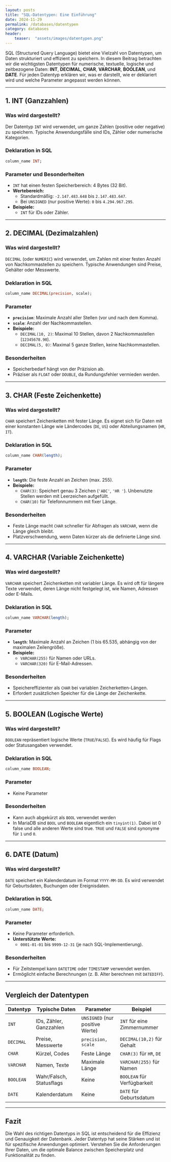 ```yaml
---
layout: posts
title: "SQL-Datentypen: Eine Einführung"
date: 2024-11-29
permalink: /databases/datentypen
category: databases
header:
    teaser:  "assets/images/datentypen.png"
---
```


SQL (Structured Query Language) bietet eine Vielzahl von Datentypen, um Daten strukturiert und effizient zu speichern. In diesem Beitrag betrachten wir die wichtigsten Datentypen für numerische, textuelle, logische und zeitbezogene Daten: **INT**, **DECIMAL**, **CHAR**, **VARCHAR**, **BOOLEAN**, und **DATE**. Für jeden Datentyp erklären wir, was er darstellt, wie er deklariert wird und welche Parameter angepasst werden können.

---

## 1. INT (Ganzzahlen)

### **Was wird dargestellt?**
Der Datentyp `INT` wird verwendet, um ganze Zahlen (positive oder negative) zu speichern. Typische Anwendungsfälle sind IDs, Zähler oder numerische Kategorien.

### **Deklaration in SQL**
```sql
column_name INT;
```

### **Parameter und Besonderheiten**
- `INT` hat einen festen Speicherbereich: 4 Bytes (32 Bit).
- **Wertebereich:** 
  - Standardmäßig: `-2.147.483.648` bis `2.147.483.647`.
  - Bei `UNSIGNED` (nur positive Werte): `0` bis `4.294.967.295`.
- **Beispiele:**
  - `INT` für IDs oder Zähler.

---

## 2. DECIMAL (Dezimalzahlen)

### **Was wird dargestellt?**
`DECIMAL` (oder `NUMERIC`) wird verwendet, um Zahlen mit einer festen Anzahl von Nachkommastellen zu speichern. Typische Anwendungen sind Preise, Gehälter oder Messwerte.

### **Deklaration in SQL**
```sql
column_name DECIMAL(precision, scale);
```

### **Parameter**
- **`precision`**: Maximale Anzahl aller Stellen (vor und nach dem Komma).
- **`scale`**: Anzahl der Nachkommastellen.
- **Beispiele:** 
  - `DECIMAL(10, 2)`: Maximal 10 Stellen, davon 2 Nachkommastellen (`12345678.90`).
  - `DECIMAL(5, 0)`: Maximal 5 ganze Stellen, keine Nachkommastellen.

### **Besonderheiten**
- Speicherbedarf hängt von der Präzision ab.
- Präziser als `FLOAT` oder `DOUBLE`, da Rundungsfehler vermieden werden.

---

## 3. CHAR (Feste Zeichenkette)

### **Was wird dargestellt?**
`CHAR` speichert Zeichenketten mit fester Länge. Es eignet sich für Daten mit einer konstanten Länge wie Ländercodes (`DE`, `US`) oder Abteilungsnamen (`HR`, `IT`).

### **Deklaration in SQL**
```sql
column_name CHAR(length);
```

### **Parameter**
- **`length`**: Die feste Anzahl an Zeichen (max. 255).
- **Beispiele:**
  - `CHAR(3)`: Speichert genau 3 Zeichen (`'ABC'`, `'HR '`). Unbenutzte Stellen werden mit Leerzeichen aufgefüllt.
  - `CHAR(10)` für Telefonnummern mit fixer Länge.

### **Besonderheiten**
- Feste Länge macht `CHAR` schneller für Abfragen als `VARCHAR`, wenn die Länge gleich bleibt.
- Platzverschwendung, wenn Daten kürzer als die definierte Länge sind.

---

## 4. VARCHAR (Variable Zeichenkette)

### **Was wird dargestellt?**
`VARCHAR` speichert Zeichenketten mit variabler Länge. Es wird oft für längere Texte verwendet, deren Länge nicht festgelegt ist, wie Namen, Adressen oder E-Mails.

### **Deklaration in SQL**
```sql
column_name VARCHAR(length);
```

### **Parameter**
- **`length`**: Maximale Anzahl an Zeichen (1 bis 65.535, abhängig von der maximalen Zeilengröße).
- **Beispiele:**
  - `VARCHAR(255)` für Namen oder URLs.
  - `VARCHAR(320)` für E-Mail-Adressen.

### **Besonderheiten**
- Speichereffizienter als `CHAR` bei variablen Zeicherketten-Längen.
- Erfordert zusätzlichen Speicher für die Länge der Zeichenkette.

---

## 5. BOOLEAN (Logische Werte)

### **Was wird dargestellt?**
`BOOLEAN` repräsentiert logische Werte (`TRUE`/`FALSE`). Es wird häufig für Flags oder Statusangaben verwendet.

### **Deklaration in SQL**
```sql
column_name BOOLEAN;
```

### **Parameter**
- Keine Parameter

### **Besonderheiten**
- Kann auch abgekürzt als `BOOL` verwendet werden
- In MariaDB sind `BOOL` und `BOOLEAN` eigentlich ein `tinyint(1)`. Dabei ist 0 false und alle anderen Werte sind true. `TRUE` und `FALSE` sind synonyme für `1` und `0`.

---

## 6. DATE (Datum)

### **Was wird dargestellt?**
`DATE` speichert ein Kalenderdatum im Format `YYYY-MM-DD`. Es wird verwendet für Geburtsdaten, Buchungen oder Ereignisdaten.

### **Deklaration in SQL**
```sql
column_name DATE;
```

### **Parameter**
- Keine Parameter erforderlich.
- **Unterstützte Werte:**
  - `0001-01-01` bis `9999-12-31` (je nach SQL-Implementierung).

### **Besonderheiten**
- Für Zeitstempel kann `DATETIME` oder `TIMESTAMP` verwendet werden.
- Ermöglicht einfache Berechnungen (z. B. Alter berechnen mit `DATEDIFF`).

---

## Vergleich der Datentypen

| **Datentyp** | **Typische Daten**             | **Parameter**                         | **Beispiel**               |
|--------------|--------------------------------|---------------------------------------|----------------------------|
| `INT`        | IDs, Zähler, Ganzzahlen        | `UNSIGNED` (nur positive Werte)       | `INT` für eine Zimmernummer|
| `DECIMAL`    | Preise, Messwerte              | `precision, scale`                    | `DECIMAL(10,2)` für Gehalt |
| `CHAR`       | Kürzel, Codes                 | Feste Länge                            | `CHAR(3)` für `HR`, `DE`   |
| `VARCHAR`    | Namen, Texte                  | Maximale Länge                         | `VARCHAR(255)` für Namen   |
| `BOOLEAN`    | Wahr/Falsch, Statusflags      | Keine                                  | `BOOLEAN` für Verfügbarkeit|
| `DATE`       | Kalenderdatum                 | Keine                                  | `DATE` für Geburtsdatum    |

---

## Fazit

Die Wahl des richtigen Datentyps in SQL ist entscheidend für die Effizienz und Genauigkeit der Datenbank. Jeder Datentyp hat seine Stärken und ist für spezifische Anwendungen optimiert. Verstehen Sie die Anforderungen Ihrer Daten, um die optimale Balance zwischen Speicherplatz und Funktionalität zu finden.

